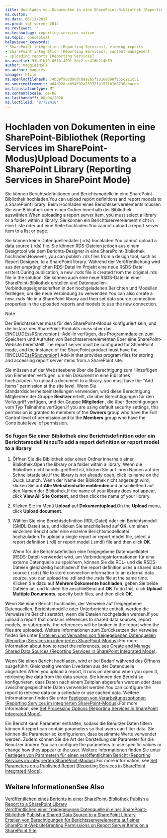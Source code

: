 ```yaml
---
title: Hochladen von Dokumenten in eine SharePoint-Bibliothek (Reporting Services im SharePoint-Modus) | Microsoft-Dokumentation
ms.custom: ''
ms.date: 06/13/2017
ms.prod: sql-server-2014
ms.reviewer: ''
ms.technology: reporting-services-native
ms.topic: conceptual
helpviewer_keywords:
- SharePoint integration [Reporting Services], viewing reports
- SharePoint integration [Reporting Services], content management
- uploading reports [Reporting Services]
ms.assetid: 93bd1b19-061b-409f-8dc2-ec416b2f4b39
author: maggiesMSFT
ms.author: maggies
manager: kfile
ms.openlocfilehash: 74b39f90cd90dc8a92a5f10168d98f165c211c51
ms.sourcegitcommit: ad4d92dce894592a259721a1571b1d8736abacdb
ms.translationtype: MT
ms.contentlocale: de-DE
ms.lasthandoff: 08/04/2020
ms.locfileid: "87722418"
---
```

# <a name="upload-documents-to-a-sharepoint-library-reporting-services-in-sharepoint-mode"></a><span data-ttu-id="e6960-102">Hochladen von Dokumenten in eine SharePoint-Bibliothek (Reporting Services im SharePoint-Modus)</span><span class="sxs-lookup"><span data-stu-id="e6960-102">Upload Documents to a SharePoint Library (Reporting Services in SharePoint Mode)</span></span>
  <span data-ttu-id="e6960-103">Sie können Berichtsdefinitionen und Berichtsmodelle in eine SharePoint-Bibliothek hochladen.</span><span class="sxs-lookup"><span data-stu-id="e6960-103">You can upload report definitions and report models to a SharePoint library.</span></span> <span data-ttu-id="e6960-104">Beim Hochladen eines Berichtsserverelements müssen Sie eine Bibliothek oder einen Ordner innerhalb der Bibliothek auswählen.</span><span class="sxs-lookup"><span data-stu-id="e6960-104">When uploading a report server item, you must select a library or a folder within a library.</span></span> <span data-ttu-id="e6960-105">Sie können ein Berichtsserverelement nicht in eine Liste oder auf eine Seite hochladen.</span><span class="sxs-lookup"><span data-stu-id="e6960-105">You cannot upload a report server item to a list or page.</span></span>  
  
 <span data-ttu-id="e6960-106">Sie können keine Datenquellendatei (.rds) hochladen.</span><span class="sxs-lookup"><span data-stu-id="e6960-106">You cannot upload a data source (.rds) file.</span></span> <span data-ttu-id="e6960-107">Sie können RDS-Dateien jedoch aus einem Designtool wie dem Berichts-Designer in eine SharePoint-Bibliothek hochladen.</span><span class="sxs-lookup"><span data-stu-id="e6960-107">However, you can publish .rds files from a design tool, such as Report Designer, to a SharePoint library.</span></span> <span data-ttu-id="e6960-108">Während der Veröffentlichung wird aus der ursprünglichen RDS-Datei im Projekt eine neue RSDS-Datei erstellt.</span><span class="sxs-lookup"><span data-stu-id="e6960-108">During publication, a new .rsds file is created from the original .rds file in the solution.</span></span> <span data-ttu-id="e6960-109">Sie können auch eine neue RSDS-Datei in einer SharePoint-Bibliothek erstellen und Datenquellen-Verbindungseigenschaften in den hochgeladenen Berichten und Modellen festlegen, um die neue Verbindung zu verwenden.</span><span class="sxs-lookup"><span data-stu-id="e6960-109">You can also create a new .rsds file in a SharePoint library and then set data source connection properties in the uploaded reports and models to use the new connection.</span></span>  
  
> [!NOTE]  
>  <span data-ttu-id="e6960-110">Der Berichtsserver muss für den SharePoint-Modus konfiguriert sein, und die Instanz des SharePoint-Produkts muss über das [!INCLUDE[ssRSnoversion](../includes/ssrsnoversion-md.md)] -Add-In verfügen, das Programmdateien zum Speichern und Aufrufen von Berichtsserverelementen über eine SharePoint-Website bereitstellt.</span><span class="sxs-lookup"><span data-stu-id="e6960-110">The report server must be configured for SharePoint mode, and the instance of the SharePoint product must have the [!INCLUDE[ssRSnoversion](../includes/ssrsnoversion-md.md)] Add-in that provides program files for storing and accessing report server items from a SharePoint site.</span></span>  
  
 <span data-ttu-id="e6960-111">Sie müssen auf der Websiteebene über die Berechtigung zum Hinzufügen von Elementen verfügen, um ein Dokument in eine Bibliothek hochzuladen.</span><span class="sxs-lookup"><span data-stu-id="e6960-111">To upload a document to a library, you must have the "Add Items" permission at the site level.</span></span> <span data-ttu-id="e6960-112">Wenn Sie Standardsicherheitseinstellungen verwenden, wird diese Berechtigung Mitgliedern der Gruppe **Besitzer** erteilt, die über Berechtigungen für den Vollzugriff verfügen, und der Gruppe **Mitglieder** , die über Berechtigungen vom Typ Teilnahme verfügen.</span><span class="sxs-lookup"><span data-stu-id="e6960-112">If you are using default security settings, this permission is granted to members of the **Owners** group who have the Full Control level of permission and to the **Members** group who have the Contribute level of permission.</span></span>  
  
### <a name="to-add-a-report-definition-or-report-model-to-a-library"></a><span data-ttu-id="e6960-113">So fügen Sie einer Bibliothek eine Berichtsdefinition oder ein Berichtsmodell hinzu</span><span class="sxs-lookup"><span data-stu-id="e6960-113">To add a report definition or report model to a library</span></span>  
  
1.  <span data-ttu-id="e6960-114">Öffnen Sie die Bibliothek oder einen Ordner innerhalb einer Bibliothek.</span><span class="sxs-lookup"><span data-stu-id="e6960-114">Open the library or a folder within a library.</span></span> <span data-ttu-id="e6960-115">Wenn die Bibliothek nicht bereits geöffnet ist, klicken Sie auf ihren Namen auf der Schnellstartleiste.</span><span class="sxs-lookup"><span data-stu-id="e6960-115">If the library is not already open, click its name on the Quick Launch.</span></span> <span data-ttu-id="e6960-116">Wenn der Name der Bibliothek nicht angezeigt wird, klicken Sie auf **Alle Websiteinhalte einblenden**und anschließend auf den Namen der Bibliothek.</span><span class="sxs-lookup"><span data-stu-id="e6960-116">If the name of your library does not appear, click **View All Site Content**, and then click the name of your library.</span></span>  
  
2.  <span data-ttu-id="e6960-117">Klicken Sie im Menü **Upload** auf **Dokumentupload**.</span><span class="sxs-lookup"><span data-stu-id="e6960-117">On the **Upload** menu, click **Upload document**.</span></span>  
  
3.  <span data-ttu-id="e6960-118">Wählen Sie eine Berichtsdefinition (RDL-Datei) oder ein Berichtsmodell (SMDL-Datei) aus, und klicken Sie anschließend auf **OK**, um einen einzelnen Bericht oder eine einzelne Berichtsmodelldatei hochzuladen.</span><span class="sxs-lookup"><span data-stu-id="e6960-118">To upload a single report or report model file, select a report definition (.rdl) or report model (.smdl) file and then click **OK**.</span></span>  
  
     <span data-ttu-id="e6960-119">Wenn für die Berichtsdefinition eine freigegebene Datenquelldatei (RSDS-Datei) verwendet wird, um Verbindungsinformationen für eine externe Datenquelle zu speichern, können Sie die RDL- und die RSDS-Dateien gleichzeitig hochladen.</span><span class="sxs-lookup"><span data-stu-id="e6960-119">If the report definition uses a shared data source (.rsds) file to store connection information to an external data source, you can upload the .rdl and the .rsds file at the same time.</span></span> <span data-ttu-id="e6960-120">Klicken Sie dazu auf **Mehrere Dokumente hochladen**, geben Sie beide Dateien an, und klicken Sie anschließend auf **OK**.</span><span class="sxs-lookup"><span data-stu-id="e6960-120">To do this, click **Upload Multiple Documents**, specify both files, and then click **OK**.</span></span>  
  
 <span data-ttu-id="e6960-121">Wenn Sie einen Bericht hochladen, der Verweise auf freigegebene Datenquellen, Berichtsmodelle oder Unterberichte enthält, werden die Verweise im Bericht zerstört, wenn die Dateien hochgeladen werden.</span><span class="sxs-lookup"><span data-stu-id="e6960-121">If you upload a report that contains references to shared data sources, report models, or subreports, the references will be broken in the report when the files are uploaded.</span></span> <span data-ttu-id="e6960-122">Weitere Informationen zum Zurücksetzen der Verweise finden Sie unter [Erstellen und Verwalten von freigegebenen Datenquellen (Reporting Services im integrierten SharePoint-Modus)](../../2014/reporting-services/create-manage-shared-data-sources-reporting-services-sharepoint-integrated-mode.md).</span><span class="sxs-lookup"><span data-stu-id="e6960-122">For more information about how to reset the references, see [Create and Manage Shared Data Sources &#40;Reporting Services in SharePoint Integrated Mode&#41;](../../2014/reporting-services/create-manage-shared-data-sources-reporting-services-sharepoint-integrated-mode.md).</span></span>  
  
 <span data-ttu-id="e6960-123">Wenn Sie einen Bericht hochladen, wird er bei Bedarf während des Öffnens ausgeführt. Gleichzeitig werden Livedaten aus der Datenquelle abgerufen.</span><span class="sxs-lookup"><span data-stu-id="e6960-123">When you upload a report, it runs on demand when you open it, retrieving live data from the data source.</span></span> <span data-ttu-id="e6960-124">Sie können den Bericht so konfigurieren, dass Daten nach einem Zeitplan abgerufen werden oder dass zwischengespeicherte Daten verwendet werden.</span><span class="sxs-lookup"><span data-stu-id="e6960-124">You can configure the report to retrieve data on a schedule or use cached data.</span></span> <span data-ttu-id="e6960-125">Weitere Informationen finden Sie unter [Festlegen von Verarbeitungsoptionen (Reporting Services im integrierten SharePoint-Modus)](../../2014/reporting-services/set-processing-options-reporting-services-in-sharepoint-integrated-mode.md).</span><span class="sxs-lookup"><span data-stu-id="e6960-125">For more information, see [Set Processing Options &#40;Reporting Services in SharePoint Integrated Mode&#41;](../../2014/reporting-services/set-processing-options-reporting-services-in-sharepoint-integrated-mode.md).</span></span>  
  
 <span data-ttu-id="e6960-126">Ein Bericht kann Parameter enthalten, sodass die Benutzer Daten filtern können.</span><span class="sxs-lookup"><span data-stu-id="e6960-126">A report can contain parameters so that users can filter data.</span></span> <span data-ttu-id="e6960-127">Sie können die Parameter so konfigurieren, dass bestimmte Werte verwendet werden. Zudem können Sie die Art der Darstellung der Parameter für die Benutzer ändern.</span><span class="sxs-lookup"><span data-stu-id="e6960-127">You can configure the parameters to use specific values or change how they appear to the user.</span></span> <span data-ttu-id="e6960-128">Weitere Informationen finden Sie unter [Festlegen von Parametern für einen veröffentlichten Bericht (Reporting Services im integrierten SharePoint-Modus)](report-design/set-parameters-on-a-published-report-sharepoint-integrated-mode.md).</span><span class="sxs-lookup"><span data-stu-id="e6960-128">For more information, see [Set Parameters on a Published Report &#40;Reporting Services in SharePoint Integrated Mode&#41;](report-design/set-parameters-on-a-published-report-sharepoint-integrated-mode.md).</span></span>  
  
## <a name="see-also"></a><span data-ttu-id="e6960-129">Weitere Informationen</span><span class="sxs-lookup"><span data-stu-id="e6960-129">See Also</span></span>  
 <span data-ttu-id="e6960-130">[Veröffentlichen eines Berichts in einer SharePoint-Bibliothek](reports/publish-a-report-to-a-sharepoint-library.md) </span><span class="sxs-lookup"><span data-stu-id="e6960-130">[Publish a Report to a SharePoint Library](reports/publish-a-report-to-a-sharepoint-library.md) </span></span>  
 <span data-ttu-id="e6960-131">[Veröffentlichen einer freigegebenen Datenquelle in einer SharePoint-Bibliothek](reports/publish-a-shared-data-source-to-a-sharepoint-library.md) </span><span class="sxs-lookup"><span data-stu-id="e6960-131">[Publish a Shared Data Source to a SharePoint Library](reports/publish-a-shared-data-source-to-a-sharepoint-library.md) </span></span>  
 [<span data-ttu-id="e6960-132">Erteilen von Berechtigungen für Berichtsserverelemente auf einer SharePoint-Website</span><span class="sxs-lookup"><span data-stu-id="e6960-132">Granting Permissions on Report Server Items on a SharePoint Site</span></span>](security/granting-permissions-on-report-server-items-on-a-sharepoint-site.md)  
  
  
